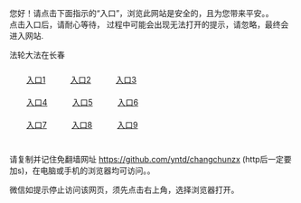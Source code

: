 您好！请点击下面指示的“入口”，浏览此网站是安全的，且为您带来平安。。 <br/>
点击入口后，请耐心等待， 过程中可能会出现无法打开的提示，请忽略，最终会进入网站. </br>

法轮大法在长春<br/>
<div style="padding:10px"><a style="margin:20px" target="_blank" href="https://deawny6jkhmmq.cloudfront.net/2Qpsp?eupmvdp" id="ccLink1" rel="nofollow">入口1</a> <a target="_blank" style="margin:20px" href="https://d2mts1h4jzxija.cloudfront.net/2Qpsp?puozgpj" id="ccLink2" rel="nofollow">入口2</a> <a style="margin:20px" target="_blank" href="https://d2cgfcvzcsxl90.cloudfront.net/2Qpsp?hfzobur" id="ccLink3" rel="nofollow">入口3</a></div>

<div style="padding:10px" ><a style="margin:20px" target="_blank" href="https://deawny6jkhmmq.cloudfront.net/2Qpsp?eupmvdp" id="ccLink4" rel="nofollow">入口4</a> <a style="margin:20px" href="https://d2mts1h4jzxija.cloudfront.net/2Qpsp?puozgpj" target="_blank" id="ccLink5" rel="nofollow">入口5</a> <a style="margin:20px" href="https://d2cgfcvzcsxl90.cloudfront.net/2Qpsp?hfzobur" target="_blank" id="ccLink6" rel="nofollow">入口6</a></div>

<div style="padding:10px"><a style="margin:20px" target="_blank" href="https://deawny6jkhmmq.cloudfront.net/2Qpsp?eupmvdp" id="ccLink7" rel="nofollow">入口7</a> <a style="margin:20px" href="https://d2mts1h4jzxija.cloudfront.net/2Qpsp?puozgpj" target="_blank" id="ccLink8" rel="nofollow">入口8</a> <a style="margin:20px" target="_blank" href="https://d2cgfcvzcsxl90.cloudfront.net/2Qpsp?hfzobur" id="ccLink9" rel="nofollow">入口9</a></div>

<br/>



请复制并记住免翻墙网址 https://github.com/yntd/changchunzx (http后一定要加s)，在电脑或手机的浏览器均可访问。。<br/>

微信如提示停止访问该网页，须先点击右上角，选择浏览器打开。
